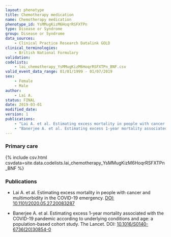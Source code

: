 ```yaml
---
layout: phenotype
title: Chemotherapy medication
name: Chemotherapy medication
phenotype_id: YsMMugKizM6HoqrRSFXTPn 
type: Disease or Syndrome
group: Disease or Syndrome
data_sources: 
    - Clinical Practice Research Datalink GOLD
clinical_terminologies: 
    - British National Formulary
validation: 
codelists: 
    - lai_chemotherapy_YsMMugKizM6HoqrRSFXTPn_BNF.csv
valid_event_data_range: 01/01/1999 - 01/07/2019
sex:
    - Female
    - Male
author: 
    - Lai A.
status: FINAL
date: 2019-03-01
modified_date: 
version: 1
publications:
    - "Lai A. et al. Estimating excess mortality in people with cancer and multimorbidity in the COVID-19 emergency. DOI: 10.1101/2020.05.27.20083287"
    - "Banerjee A. et al. Estimating excess 1-year mortality associated with the COVID-19 pandemic according to underlying conditions and age: a population-based cohort study. The Lancet. DOI: 10.1016/S0140-6736(20)30854-0"
---
```


### Primary care 
{% include csv.html csvdata=site.data.codelists.lai_chemotherapy_YsMMugKizM6HoqrRSFXTPn_BNF %}

### Publications 

* Lai A. et al. Estimating excess mortality in people with cancer and multimorbidity in the COVID-19 emergency. <a href="https://www.researchgate.net/publication/340984562_Estimating_excess_mortality_in_people_with_cancer_and_multimorbidity_in_the_COVID-19_emergency">DOI: 10.1101/2020.05.27.20083287</a>

* Banerjee A. et al. Estimating excess 1-year mortality associated with the COVID-19 pandemic according to underlying conditions and age: a population-based cohort study. The Lancet. DOI: <a href="https://www.thelancet.com/journals/lancet/article/PIIS0140-6736(20)30854-0/fulltext">10.1016/S0140-6736(20)30854-0</a>
